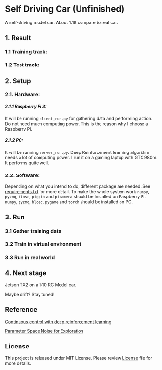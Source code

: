 # Self Driving Car (Unfinished)
A self-driving model car. About 1:18 compare to real car.


## 1. Result

### 1.1 Training track:

### 1.2 Test track:

## 2. Setup

### 2.1. Hardware:


##### 2.1.1 Raspberry Pi 3:
It will be running `client_run.py` for gathering data and performing action.
Do not need much computing power.
This is the reason why I choose a Raspberry Pi.

##### 2.1.2 PC:
It will be running `server_run.py`.
Deep Reinforcement learning algorithm needs a lot of computing power.
I run it on a gaming laptop with GTX 980m. It performs quite well.

### 2.2. Software:
Depending on what you intend to do, different package are needed.
See [requirements.txt](requirements.txt) for more detail.
To make the whole system work 
`numpy`, `pyzmq`, `blosc`, `pigpio` and `picamera` should be installed on Raspberry Pi.
`numpy`, `pyzmq`, `blosc`, `pygame` and `torch` should be installed on PC.
## 3. Run

### 3.1 Gather training data

### 3.2 Train in virtual environment

### 3.3 Run in real world

## 4. Next stage

Jetson TX2 on a 1:10 RC Model car.

Maybe drift? Stay tuned!

## Reference
[Continuous control with deep reinforcement learning](https://arxiv.org/abs/1509.02971)

[Parameter Space Noise for Exploration](https://arxiv.org/abs/1706.01905)

## License
This project is released under MIT License.
Please review [License](LICENSE) file for more details.

